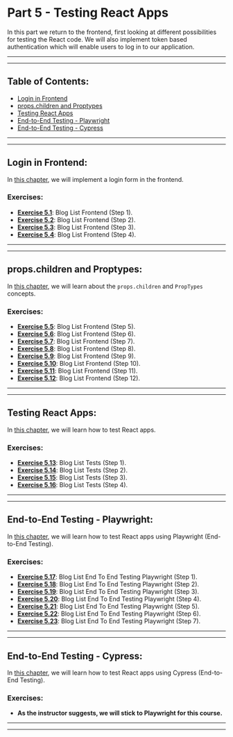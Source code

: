 # Part 5 - Testing React Apps

In this part we return to the frontend, first looking at different possibilities for testing the React code. We will also implement token based authentication which will enable users to log in to our application.

---
---

## Table of Contents:

- [Login in Frontend](#login-in-frontend)
- [props.children and Proptypes](#propschildren-and-proptypes)
- [Testing React Apps](#testing-react-apps)
- [End-to-End Testing - Playwright](#end-to-end-testing---playwright)
- [End-to-End Testing - Cypress](#end-to-end-testing---cypress)

---
---

## Login in Frontend:

In [this chapter](https://fullstackopen.com/en/part5/login_in_frontend), we will implement a login form in the frontend.

### Exercises:

- **[Exercise 5.1]()**: Blog List Frontend (Step 1).
- **[Exercise 5.2]()**: Blog List Frontend (Step 2).
- **[Exercise 5.3]()**: Blog List Frontend (Step 3).
- **[Exercise 5.4]()**: Blog List Frontend (Step 4).

---
---

## props.children and Proptypes:

In [this chapter](https://fullstackopen.com/en/part5/props_children_and_proptypes), we will learn about the `props.children` and `PropTypes` concepts.

### Exercises:

- **[Exercise 5.5]()**: Blog List Frontend (Step 5).
- **[Exercise 5.6]()**: Blog List Frontend (Step 6).
- **[Exercise 5.7]()**: Blog List Frontend (Step 7).
- **[Exercise 5.8]()**: Blog List Frontend (Step 8).
- **[Exercise 5.9]()**: Blog List Frontend (Step 9).
- **[Exercise 5.10]()**: Blog List Frontend (Step 10).
- **[Exercise 5.11]()**: Blog List Frontend (Step 11).
- **[Exercise 5.12]()**: Blog List Frontend (Step 12).

---
---

## Testing React Apps:

In [this chapter](https://fullstackopen.com/en/part5/testing_react_apps), we will learn how to test React apps.

### Exercises:

- **[Exercise 5.13]()**: Blog List Tests (Step 1).
- **[Exercise 5.14]()**: Blog List Tests (Step 2).
- **[Exercise 5.15]()**: Blog List Tests (Step 3).
- **[Exercise 5.16]()**: Blog List Tests (Step 4).

---
---

## End-to-End Testing - Playwright:

In [this chapter](https://fullstackopen.com/en/part5/end_to_end_testing_playwright), we will learn how to test React apps using Playwright (End-to-End Testing).

### Exercises:

- **[Exercise 5.17]()**: Blog List End To End Testing Playwright (Step 1).
- **[Exercise 5.18]()**: Blog List End To End Testing Playwright (Step 2).
- **[Exercise 5.19]()**: Blog List End To End Testing Playwright (Step 3).
- **[Exercise 5.20]()**: Blog List End To End Testing Playwright (Step 4).
- **[Exercise 5.21]()**: Blog List End To End Testing Playwright (Step 5).
- **[Exercise 5.22]()**: Blog List End To End Testing Playwright (Step 6).
- **[Exercise 5.23]()**: Blog List End To End Testing Playwright (Step 7).

---
---

## End-to-End Testing - Cypress:

In [this chapter](https://fullstackopen.com/en/part5/end_to_end_testing_cypress), we will learn how to test React apps using Cypress (End-to-End Testing).

### Exercises:

- **As the instructor suggests, we will stick to Playwright for this course.**

---
---